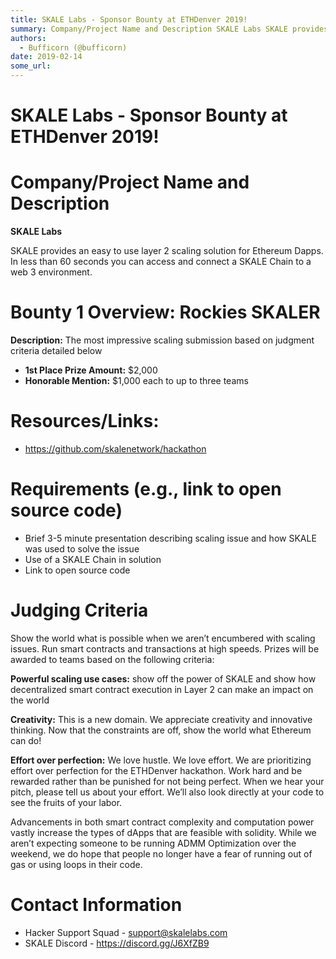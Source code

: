 ```yaml
---
title: SKALE Labs - Sponsor Bounty at ETHDenver 2019!
summary: Company/Project Name and Description SKALE Labs SKALE provides an easy to use layer 2 scaling solution for Ethereum Dapps. In less than 60 seconds you can access and connect a SKALE Chain to a web 3 environment. Bounty 1 Overview- Rockies SKALER Description- The most impressive scaling submission based on judgment criteria detailed below 1st Place Prize Amount- $2,000 Honorable Mention- $1,000 each to up to three teams Resources/Links- https-//github.com/skalenetwork/hackathon Requirements (e.g.
authors:
  - Bufficorn (@bufficorn)
date: 2019-02-14
some_url: 
---
```


# SKALE Labs - Sponsor Bounty at ETHDenver 2019!

# Company/Project Name and Description

**SKALE Labs** 

SKALE provides an easy to use layer 2 scaling solution for Ethereum Dapps. In less than 60 seconds you can access and connect a SKALE Chain to a web 3 environment.

# Bounty 1 Overview: Rockies SKALER

**Description:** The most impressive scaling submission based on judgment criteria detailed below

- **1st Place Prize Amount:** $2,000
- **Honorable Mention:** $1,000 each to up to three teams


# Resources/Links:
- https://github.com/skalenetwork/hackathon

# Requirements (e.g., link to open source code)
- Brief 3-5 minute presentation describing scaling issue and how SKALE was used to solve the issue
- Use of a SKALE Chain in solution
- Link to open source code

# Judging Criteria

Show the world what is possible when we aren’t encumbered with scaling issues. Run smart contracts and transactions at high speeds. Prizes will be awarded to teams based on the following criteria:

**Powerful scaling use cases:** show off the power of SKALE and show how decentralized smart contract execution in Layer 2 can make an impact on the world

**Creativity:** This is a new domain. We appreciate creativity and innovative thinking. Now that the constraints are off, show the world what Ethereum can do!

**Effort over perfection:** We love hustle. We love effort. We are prioritizing effort over perfection for the ETHDenver hackathon. Work hard and be rewarded rather than be punished for not being perfect. When we hear your pitch, please tell us about your effort. We’ll also look directly at your code to see the fruits of your labor.

Advancements in both smart contract complexity and computation power vastly increase the types of dApps that are feasible with solidity. While we aren’t expecting someone to be running ADMM Optimization over the weekend, we do hope that people no longer have a fear of running out of gas or using loops in their code.

# Contact Information

- Hacker Support Squad - support@skalelabs.com 
- SKALE Discord - https://discord.gg/J6XfZB9



